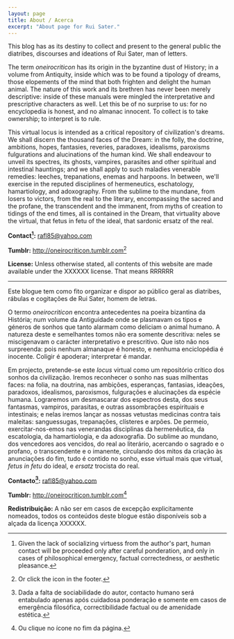 ```yaml
---
layout: page
title: About / Acerca
excerpt: "About page for Rui Sater."
---
```


This blog has as its destiny to collect and present to the general public the diatribes, discourses and ideations of Rui Sater, man of letters.

The term *oneirocriticon* has its origin in the byzantine dust of History; in a volume from Antiquity, inside which was to be found a tipology of dreams, those elopements of the mind that both frighten and delight the human animal. The nature of this work and its brethren has never been merely descriptive: inside of these manuals were mingled the interpretative and prescriptive characters as well. Let this be of no surprise to us: for no encyclopedia is honest, and no almanac innocent. To collect is to take ownership; to interpret is to rule.

This virtual locus is intended as a critical repository of civilization's dreams. We shall discern the thousand faces of the Dream: in the folly, the doctrine, ambitions, hopes, fantasies, reveries, paradoxes, idealisms, paroxisms fulgurations and alucinations of the human kind. We shall endeavour to unveil its spectres, its ghosts, vampires, parasites and other spiritual and intestinal hauntings; and we shall apply to such maladies venerable remedies: leeches, trepanations, enemas and harpoons. In between, we'll exercise in the reputed disciplines of hermeneutics, eschatology, hamartiology, and adoxography. From the sublime to the mundane, from losers to victors, from the real to the literary, encompassing the sacred and the profane, the transcendent and the immanent, from myths of creation to tidings of the end times, all is contained in the Dream, that virtuality above the virtual, that fetus in fetu of the ideal, that sardonic ersatz of the real. 

**Contact[^1]:** <rafl85@yahoo.com>

[^1]: Given the lack of socializing virtuess from the author's part, human contact will be proceeded only after careful ponderation, and only in cases of philosophical emergency, factual correctedness, or aesthetic pleasance.

**Tumblr:** <http://oneirocriticon.tumblr.com>[^2]

[^2]: Or click the icon in the footer.

**License:** Unless otherwise stated, all contents of this website are made available under the XXXXXX license. That means RRRRRR

---

Este blogue tem como fito organizar e dispor ao público geral as diatribes, rábulas e cogitações de Rui Sater, homem de letras.

O termo *oneirocriticon* encontra antecedentes na poeira bizantina da História; num volume da Antiguidade onde se plasmavam os tipos e géneros de sonhos que tanto alarmam como deliciam o animal humano. A natureza deste e semelhantes tomos não era somente descritiva: neles se miscigenavam o carácter interpretativo e prescritivo. Que isto não nos surpreenda: pois nenhum almanaque é honesto, e nenhuma enciclopédia é inocente. Coligir é apoderar; interpretar é mandar. 

Em projecto, pretende-se este *locus* virtual como um repositório crítico dos sonhos da civilização. Iremos reconhecer o sonho nas suas milhentas faces: na folia, na doutrina, nas ambições, esperanças, fantasias, ideações, paradoxos, idealismos, paroxismos, fulgurações e alucinações da espécie humana. Lograremos um desmascarar dos espectros desta, dos seus fantasmas, vampiros, parasitas, e outras assombrações espirituais e intestinais; e nelas iremos lançar as nossas vetustas medicinas contra tais maleitas: sanguessugas, trepanações, clísteres e arpões. De permeio, exercitar-nos-emos nas venerandas disciplinas da hermenêutica, da escatologia, da hamartiologia, e da adoxografia. Do sublime ao mundano, dos vencedores aos vencidos, do real ao literário, acercando o sagrado e o profano, o transcendente e o imanente, circulando dos mitos da criação às anunciações do fim, tudo é contido no sonho, esse virtual mais que virtual, *fetus in fetu* do ideal, e *ersatz* trocista do real. 

**Contacto[^3]:** <rafl85@yahoo.com>

[^3]: Dada a falta de sociabilidade do autor, contacto humano será entabulado apenas após cuidadosa ponderação e somente em casos de emergência filosófica, correctibilidade factual ou de amenidade estética.

**Tumblr:** <http://oneirocriticon.tumblr.com>[^4]

[^4]: Ou clique no ícone no fim da página.

**Redistribuição:** A não ser em casos de excepção explicitamente nomeados, todos os conteúdos deste blogue estão disponíveis sob a alçada da licença XXXXXX.
